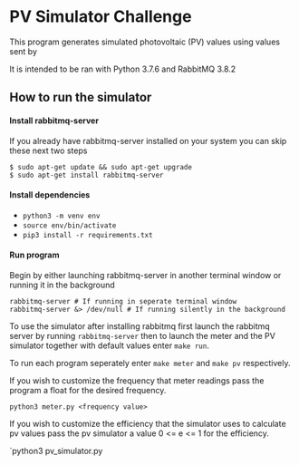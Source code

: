 # PV Simulator Challenge
This program generates simulated photovoltaic (PV) values using values sent by  

It is intended to be ran with Python 3.7.6 and RabbitMQ 3.8.2

## How to run the simulator
#### Install rabbitmq-server
If you already have rabbitmq-server installed on your system you can skip these next two steps
```
$ sudo apt-get update && sudo apt-get upgrade
$ sudo apt-get install rabbitmq-server
```
#### Install dependencies
- `python3 -m venv env`
- `source env/bin/activate`
- `pip3 install -r requirements.txt`

#### Run program
Begin by either launching rabbitmq-server in another terminal window or running it in the background
```
rabbitmq-server # If running in seperate terminal window
rabbitmq-server &> /dev/null # If running silently in the background
```
To use the simulator after installing rabbitmq first launch the rabbitmq server by running `rabbitmq-server` then to launch the meter and the PV simulator together with default values enter `make run`. 

To run each program seperately enter `make meter` and `make pv` respectively.

If you wish to customize the frequency that meter readings pass the program a float for the desired frequency.

`python3 meter.py <frequency value>`

If you wish to customize the efficiency that the simulator uses to calculate pv values pass the pv simulator a value 0 <= e <= 1 for the efficiency.

`python3 pv_simulator.py <desired efficiency>